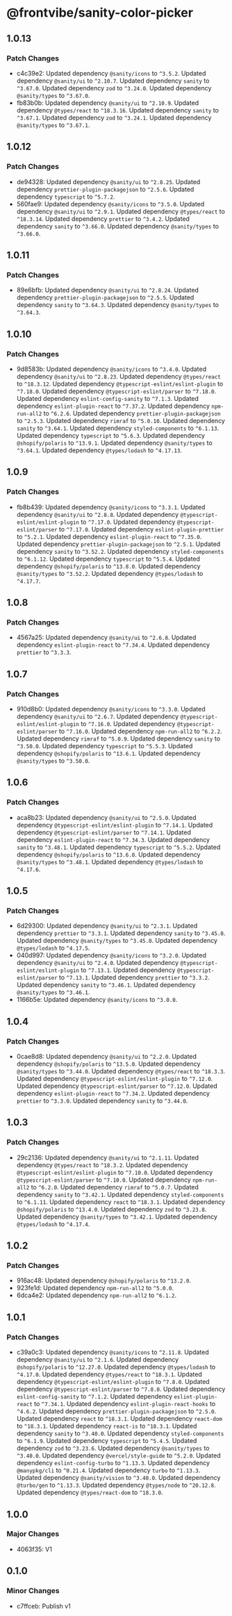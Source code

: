 # @frontvibe/sanity-color-picker

## 1.0.13

### Patch Changes

- c4c39e2: Updated dependency `@sanity/icons` to `^3.5.2`.
  Updated dependency `@sanity/ui` to `^2.10.7`.
  Updated dependency `sanity` to `^3.67.0`.
  Updated dependency `zod` to `^3.24.0`.
  Updated dependency `@sanity/types` to `^3.67.0`.
- fb83b0b: Updated dependency `@sanity/ui` to `^2.10.9`.
  Updated dependency `@types/react` to `^18.3.16`.
  Updated dependency `sanity` to `^3.67.1`.
  Updated dependency `zod` to `^3.24.1`.
  Updated dependency `@sanity/types` to `^3.67.1`.

## 1.0.12

### Patch Changes

- de94328: Updated dependency `@sanity/ui` to `^2.8.25`.
  Updated dependency `prettier-plugin-packagejson` to `^2.5.6`.
  Updated dependency `typescript` to `^5.7.2`.
- 560fae9: Updated dependency `@sanity/icons` to `^3.5.0`.
  Updated dependency `@sanity/ui` to `^2.9.1`.
  Updated dependency `@types/react` to `^18.3.14`.
  Updated dependency `prettier` to `^3.4.2`.
  Updated dependency `sanity` to `^3.66.0`.
  Updated dependency `@sanity/types` to `^3.66.0`.

## 1.0.11

### Patch Changes

- 89e6bfb: Updated dependency `@sanity/ui` to `^2.8.24`.
  Updated dependency `prettier-plugin-packagejson` to `^2.5.5`.
  Updated dependency `sanity` to `^3.64.3`.
  Updated dependency `@sanity/types` to `^3.64.3`.

## 1.0.10

### Patch Changes

- 9d8583b: Updated dependency `@sanity/icons` to `^3.4.0`.
  Updated dependency `@sanity/ui` to `^2.8.23`.
  Updated dependency `@types/react` to `^18.3.12`.
  Updated dependency `@typescript-eslint/eslint-plugin` to `^7.18.0`.
  Updated dependency `@typescript-eslint/parser` to `^7.18.0`.
  Updated dependency `eslint-config-sanity` to `^7.1.3`.
  Updated dependency `eslint-plugin-react` to `^7.37.2`.
  Updated dependency `npm-run-all2` to `^6.2.6`.
  Updated dependency `prettier-plugin-packagejson` to `^2.5.3`.
  Updated dependency `rimraf` to `^5.0.10`.
  Updated dependency `sanity` to `^3.64.1`.
  Updated dependency `styled-components` to `^6.1.13`.
  Updated dependency `typescript` to `^5.6.3`.
  Updated dependency `@shopify/polaris` to `^13.9.1`.
  Updated dependency `@sanity/types` to `^3.64.1`.
  Updated dependency `@types/lodash` to `^4.17.13`.

## 1.0.9

### Patch Changes

- fb8b439: Updated dependency `@sanity/icons` to `^3.3.1`.
  Updated dependency `@sanity/ui` to `^2.8.8`.
  Updated dependency `@typescript-eslint/eslint-plugin` to `^7.17.0`.
  Updated dependency `@typescript-eslint/parser` to `^7.17.0`.
  Updated dependency `eslint-plugin-prettier` to `^5.2.1`.
  Updated dependency `eslint-plugin-react` to `^7.35.0`.
  Updated dependency `prettier-plugin-packagejson` to `^2.5.1`.
  Updated dependency `sanity` to `^3.52.2`.
  Updated dependency `styled-components` to `^6.1.12`.
  Updated dependency `typescript` to `^5.5.4`.
  Updated dependency `@shopify/polaris` to `^13.8.0`.
  Updated dependency `@sanity/types` to `^3.52.2`.
  Updated dependency `@types/lodash` to `^4.17.7`.

## 1.0.8

### Patch Changes

- 4567a25: Updated dependency `@sanity/ui` to `^2.6.8`.
  Updated dependency `eslint-plugin-react` to `^7.34.4`.
  Updated dependency `prettier` to `^3.3.3`.

## 1.0.7

### Patch Changes

- 910d8b0: Updated dependency `@sanity/icons` to `^3.3.0`.
  Updated dependency `@sanity/ui` to `^2.6.7`.
  Updated dependency `@typescript-eslint/eslint-plugin` to `^7.16.0`.
  Updated dependency `@typescript-eslint/parser` to `^7.16.0`.
  Updated dependency `npm-run-all2` to `^6.2.2`.
  Updated dependency `rimraf` to `^5.0.9`.
  Updated dependency `sanity` to `^3.50.0`.
  Updated dependency `typescript` to `^5.5.3`.
  Updated dependency `@shopify/polaris` to `^13.6.1`.
  Updated dependency `@sanity/types` to `^3.50.0`.

## 1.0.6

### Patch Changes

- aca8b23: Updated dependency `@sanity/ui` to `^2.5.0`.
  Updated dependency `@typescript-eslint/eslint-plugin` to `^7.14.1`.
  Updated dependency `@typescript-eslint/parser` to `^7.14.1`.
  Updated dependency `eslint-plugin-react` to `^7.34.3`.
  Updated dependency `sanity` to `^3.48.1`.
  Updated dependency `typescript` to `^5.5.2`.
  Updated dependency `@shopify/polaris` to `^13.6.0`.
  Updated dependency `@sanity/types` to `^3.48.1`.
  Updated dependency `@types/lodash` to `^4.17.6`.

## 1.0.5

### Patch Changes

- 6d29300: Updated dependency `@sanity/ui` to `^2.3.1`.
  Updated dependency `prettier` to `^3.3.1`.
  Updated dependency `sanity` to `^3.45.0`.
  Updated dependency `@sanity/types` to `^3.45.0`.
  Updated dependency `@types/lodash` to `^4.17.5`.
- 040d997: Updated dependency `@sanity/icons` to `^3.2.0`.
  Updated dependency `@sanity/ui` to `^2.4.0`.
  Updated dependency `@typescript-eslint/eslint-plugin` to `^7.13.1`.
  Updated dependency `@typescript-eslint/parser` to `^7.13.1`.
  Updated dependency `prettier` to `^3.3.2`.
  Updated dependency `sanity` to `^3.46.1`.
  Updated dependency `@sanity/types` to `^3.46.1`.
- 1166b5e: Updated dependency `@sanity/icons` to `^3.0.0`.

## 1.0.4

### Patch Changes

- 0cae8d8: Updated dependency `@sanity/ui` to `^2.2.0`.
  Updated dependency `@shopify/polaris` to `^13.5.0`.
  Updated dependency `@sanity/types` to `^3.44.0`.
  Updated dependency `@types/react` to `^18.3.3`.
  Updated dependency `@typescript-eslint/eslint-plugin` to `^7.12.0`.
  Updated dependency `@typescript-eslint/parser` to `^7.12.0`.
  Updated dependency `eslint-plugin-react` to `^7.34.2`.
  Updated dependency `prettier` to `^3.3.0`.
  Updated dependency `sanity` to `^3.44.0`.

## 1.0.3

### Patch Changes

- 29c2136: Updated dependency `@sanity/ui` to `^2.1.11`.
  Updated dependency `@types/react` to `^18.3.2`.
  Updated dependency `@typescript-eslint/eslint-plugin` to `^7.10.0`.
  Updated dependency `@typescript-eslint/parser` to `^7.10.0`.
  Updated dependency `npm-run-all2` to `^6.2.0`.
  Updated dependency `rimraf` to `^5.0.7`.
  Updated dependency `sanity` to `^3.42.1`.
  Updated dependency `styled-components` to `^6.1.11`.
  Updated dependency `react` to `^18.3.1`.
  Updated dependency `@shopify/polaris` to `^13.4.0`.
  Updated dependency `zod` to `^3.23.8`.
  Updated dependency `@sanity/types` to `^3.42.1`.
  Updated dependency `@types/lodash` to `^4.17.4`.

## 1.0.2

### Patch Changes

- 916ac48: Updated dependency `@shopify/polaris` to `^13.2.0`.
- 923fe1d: Updated dependency `npm-run-all2` to `^5.0.0`.
- 6dca4e2: Updated dependency `npm-run-all2` to `^6.1.2`.

## 1.0.1

### Patch Changes

- c39a0c3: Updated dependency `@sanity/icons` to `^2.11.8`.
  Updated dependency `@sanity/ui` to `^2.1.6`.
  Updated dependency `@shopify/polaris` to `^12.27.0`.
  Updated dependency `@types/lodash` to `^4.17.0`.
  Updated dependency `@types/react` to `^18.3.1`.
  Updated dependency `@typescript-eslint/eslint-plugin` to `^7.8.0`.
  Updated dependency `@typescript-eslint/parser` to `^7.8.0`.
  Updated dependency `eslint-config-sanity` to `^7.1.2`.
  Updated dependency `eslint-plugin-react` to `^7.34.1`.
  Updated dependency `eslint-plugin-react-hooks` to `^4.6.2`.
  Updated dependency `prettier-plugin-packagejson` to `^2.5.0`.
  Updated dependency `react` to `^18.3.1`.
  Updated dependency `react-dom` to `^18.3.1`.
  Updated dependency `react-is` to `^18.3.1`.
  Updated dependency `sanity` to `^3.40.0`.
  Updated dependency `styled-components` to `^6.1.9`.
  Updated dependency `typescript` to `^5.4.5`.
  Updated dependency `zod` to `^3.23.6`.
  Updated dependency `@sanity/types` to `^3.40.0`.
  Updated dependency `@vercel/style-guide` to `^5.2.0`.
  Updated dependency `eslint-config-turbo` to `^1.13.3`.
  Updated dependency `@manypkg/cli` to `^0.21.4`.
  Updated dependency `turbo` to `^1.13.3`.
  Updated dependency `@sanity/vision` to `^3.40.0`.
  Updated dependency `@turbo/gen` to `^1.13.3`.
  Updated dependency `@types/node` to `^20.12.8`.
  Updated dependency `@types/react-dom` to `^18.3.0`.

## 1.0.0

### Major Changes

- 4063f35: V1

## 0.1.0

### Minor Changes

- c7ffceb: Publish v1
